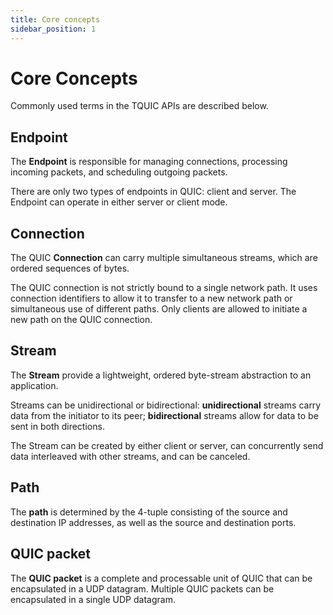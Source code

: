 ```yaml
---
title: Core concepts
sidebar_position: 1
---
```


# Core Concepts

Commonly used terms in the TQUIC APIs are described below.

## Endpoint

The **Endpoint** is responsible for managing connections, processing incoming packets, and scheduling outgoing packets. 

There are only two types of endpoints in QUIC: client and server. The Endpoint can operate in either server or client mode.


## Connection

The QUIC **Connection** can carry multiple simultaneous streams, which are ordered sequences of bytes.

The QUIC connection is not strictly bound to a single network path. It uses connection identifiers to allow it to transfer to a new network path or simultaneous use of different paths. Only clients are allowed to initiate a new path on the QUIC connection.


## Stream

The **Stream** provide a lightweight, ordered byte-stream abstraction to an application. 

Streams can be unidirectional or bidirectional: **unidirectional** streams carry data from the initiator to its peer; **bidirectional** streams allow for data to be sent in both directions.

The Stream can be created by either client or server, can concurrently send data interleaved with other streams, and can be canceled. 


## Path

The **path** is determined by the 4-tuple consisting of the source and destination IP addresses, as well as the source and destination ports.


## QUIC packet

The **QUIC packet** is a complete and processable unit of QUIC that can be encapsulated in a UDP datagram. Multiple QUIC packets can be encapsulated in a single UDP datagram.

